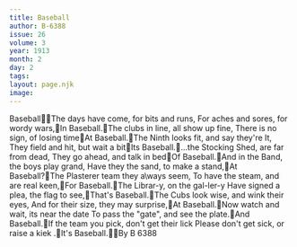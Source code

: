 ```yaml
---
title: Baseball
author: B-6388
issue: 26
volume: 3
year: 1913
month: 2
day: 2
tags:
layout: page.njk
image:
---
```

BaseballThe days have come, for bits and runs, For aches and sores, for wordy wars,In Baseball.The clubs in line, all show up fine, There is no sign, of losing timeAt Baseball.The Ninth looks fit, and say they're It, They field and hit, but wait a bitIts Baseball....the Stocking Shed, are far from dead, They go ahead, and talk in bedOf Baseball.And in the Band, the boys play grand, Have they the sand, to make a stand,At Baseball?The Plasterer team they a\ways seem, To have the steam, and are real keen,For Baseball.The Librar-y, on the gal-ler-y Have signed a plea, the flag to see,That's Baseball.The Cubs look wise, and wink their eyes, And for their size, they may surprise,At Baseball.Now watch and wait, its near the date To pass the "gate", and see the plate.And Baseball.If the team you pick, don't get their lick Please don't get sick, or raise a kiek .It's Baseball.By B 6388

